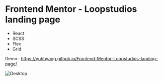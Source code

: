 # Frontend Mentor - Loopstudios landing page

* React
* SCSS
* Flex
* Grid

Demo : https://yuhhyang.github.io/Frontend-Mentor-Loopstudios-landing-page/

![Desktop](https://i.imgur.com/Wdo88t1.jpg)
